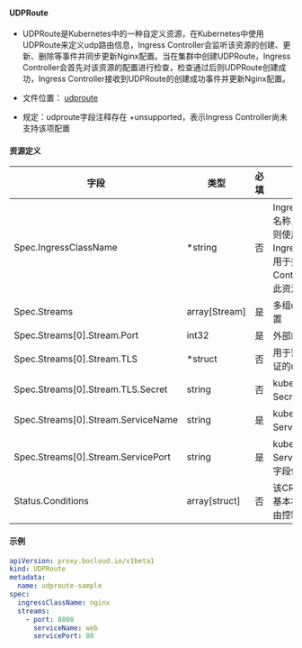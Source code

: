 #### UDPRoute

- UDPRoute是Kubernetes中的一种自定义资源，在Kubernetes中使用UDPRoute来定义udp路由信息，Ingress Controller会监听该资源的创建、更新、删除等事件并同步更新Nginx配置。当在集群中创建UDPRoute，Ingress Controller会首先对该资源的配置进行检查，检查通过后则UDPRoute创建成功，Ingress Controller接收到UDPRoute的创建成功事件并更新Nginx配置。

- 文件位置： [udproute](../apis/proxy/v1beta1/udproute_types.go)

- 规定：udproute字段注释存在 +unsupported，表示Ingress Controller尚未支持该项配置


#### 资源定义

| 字段                               | 类型          | 必填 | 描述                                                         | 示例     |
| ---------------------------------- | ------------- | ---- | ------------------------------------------------------------ | -------- |
| Spec.IngressClassName              | *string       | 否   | IngressClass的名称，如果为空则使用默认IngressClass，用于指定哪个Controller处理此资源 | nginx    |
| Spec.Streams                       | array[Stream] | 是   | 多组udp路由配置                                              |          |
| Spec.Streams[0].Stream.Port        | int32         | 是   | 外部端口                                                     | 8001     |
| Spec.Streams[0].Stream.TLS         | *struct       | 否   | 用于需要tls认证的udp通信                                     | 尚未支持 |
| Spec.Streams[0].Stream.TLS.Secret  | string        | 否   | kubernetes中Secret名称                                       | 尚未支持 |
| Spec.Streams[0].Stream.ServiceName | string        | 是   | kubernetes中Service名称                                      | nginx    |
| Spec.Streams[0].Stream.ServicePort | string        | 是   | kubernetes中Service的port字段值                              | 8081     |
| Status.Conditions                  | array[struct] | 否   | 该CRD资源的基本状态信息，由控制器填充                        |          |


#### 示例
```yaml
apiVersion: proxy.bocloud.io/v1beta1
kind: UDPRoute
metadata:
  name: udproute-sample
spec:
  ingressClassName: nginx
  streams:
    - port: 8800
      serviceName: web
      servicePort: 80
```